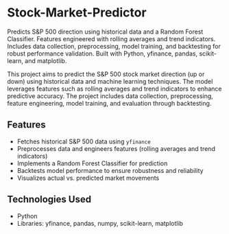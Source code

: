 # Stock-Market-Predictor
Predicts S&amp;P 500 direction using historical data and a Random Forest Classifier. Features engineered with rolling averages and trend indicators. Includes data collection, preprocessing, model training, and backtesting for robust performance validation. Built with Python, yfinance, pandas, scikit-learn, and matplotlib.

This project aims to predict the S&P 500 stock market direction (up or down) using historical data and machine learning techniques. The model leverages features such as rolling averages and trend indicators to enhance predictive accuracy. The project includes data collection, preprocessing, feature engineering, model training, and evaluation through backtesting.

## Features
- Fetches historical S&P 500 data using `yfinance`
- Preprocesses data and engineers features (rolling averages and trend indicators)
- Implements a Random Forest Classifier for prediction
- Backtests model performance to ensure robustness and reliability
- Visualizes actual vs. predicted market movements

## Technologies Used
- Python
- Libraries: yfinance, pandas, numpy, scikit-learn, matplotlib
